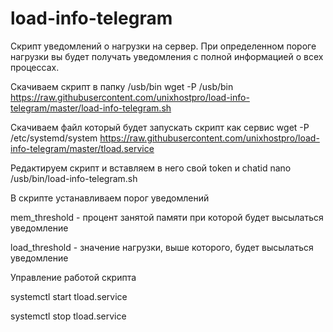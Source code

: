 # load-info-telegram
Скрипт уведомлений о нагрузки на сервер. При определенном пороге нагрузки вы будет получать уведомления с полной информацией о всех процессах. 

Скачиваем скрипт в папку /usb/bin
wget -P /usb/bin https://raw.githubusercontent.com/unixhostpro/load-info-telegram/master/load-info-telegram.sh

Cкачиваем файл который будет запускать скрипт как сервис 
wget -P /etc/systemd/system https://raw.githubusercontent.com/unixhostpro/load-info-telegram/master/tload.service

Редактируем скрипт и вставляем в него свой token и chatid 
nano /usb/bin/load-info-telegram.sh

В скрипте устанавливаем порог уведомлений

mem_threshold - процент занятой памяти при которой будет высылаться уведомление 

load_threshold - значение нагрузки, выше которого, будет высылаться уведомление

Управление работой скрипта

systemctl start tload.service

systemctl stop tload.service
